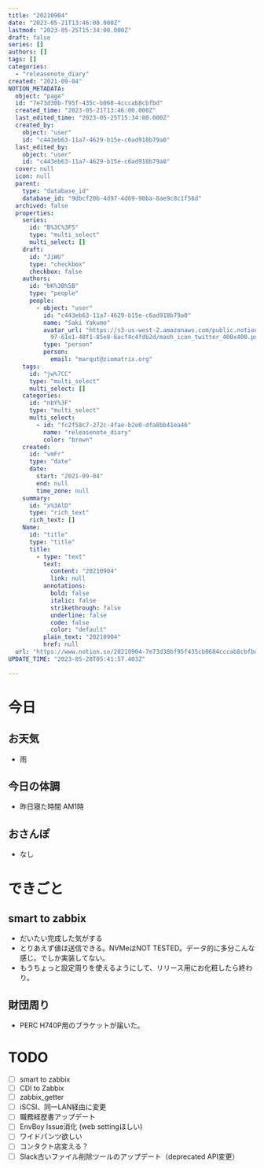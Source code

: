 ```yaml
---
title: "20210904"
date: "2023-05-21T13:46:00.000Z"
lastmod: "2023-05-25T15:34:00.000Z"
draft: false
series: []
authors: []
tags: []
categories:
  - "releasenote_diary"
created: "2021-09-04"
NOTION_METADATA:
  object: "page"
  id: "7e73d38b-f95f-435c-b068-4cccab8cbfbd"
  created_time: "2023-05-21T13:46:00.000Z"
  last_edited_time: "2023-05-25T15:34:00.000Z"
  created_by:
    object: "user"
    id: "c443eb63-11a7-4629-b15e-c6ad918b79a0"
  last_edited_by:
    object: "user"
    id: "c443eb63-11a7-4629-b15e-c6ad918b79a0"
  cover: null
  icon: null
  parent:
    type: "database_id"
    database_id: "9dbcf20b-4d97-4d69-98ba-8ae9c8c1f58d"
  archived: false
  properties:
    series:
      id: "B%3C%3FS"
      type: "multi_select"
      multi_select: []
    draft:
      id: "JiWU"
      type: "checkbox"
      checkbox: false
    authors:
      id: "bK%3B%5B"
      type: "people"
      people:
        - object: "user"
          id: "c443eb63-11a7-4629-b15e-c6ad918b79a0"
          name: "Saki Yakumo"
          avatar_url: "https://s3-us-west-2.amazonaws.com/public.notion-static.com/3ad1c4\
            97-61e1-48f1-85e8-6acf4c4fdb2d/maoh_icon_twitter_400x400.png"
          type: "person"
          person:
            email: "marqut@ziomatrix.org"
    tags:
      id: "jw%7CC"
      type: "multi_select"
      multi_select: []
    categories:
      id: "nbY%3F"
      type: "multi_select"
      multi_select:
        - id: "fc2f58c7-272c-4fae-b2e0-dfa8bb41ea46"
          name: "releasenote_diary"
          color: "brown"
    created:
      id: "vmFr"
      type: "date"
      date:
        start: "2021-09-04"
        end: null
        time_zone: null
    summary:
      id: "x%3AlD"
      type: "rich_text"
      rich_text: []
    Name:
      id: "title"
      type: "title"
      title:
        - type: "text"
          text:
            content: "20210904"
            link: null
          annotations:
            bold: false
            italic: false
            strikethrough: false
            underline: false
            code: false
            color: "default"
          plain_text: "20210904"
          href: null
  url: "https://www.notion.so/20210904-7e73d38bf95f435cb0684cccab8cbfbd"
UPDATE_TIME: "2023-05-28T05:41:57.403Z"

---
```

<link rel="stylesheet" href="https://cdn.jsdelivr.net/npm/katex@0.16.2/dist/katex.min.css" integrity="sha384-bYdxxUwYipFNohQlHt0bjN/LCpueqWz13HufFEV1SUatKs1cm4L6fFgCi1jT643X" crossorigin="anonymous">


# 今日


## お天気

- 雨

## 今日の体調

- 昨日寝た時間 AM1時

## おさんぽ

- なし

# できごと


## smart to zabbix

- だいたい完成した気がする
- とりあえず値は送信できる。NVMeはNOT TESTED。データ的に多分こんな感じ。でしか実装してない。
- もうちょっと設定周りを使えるようにして、リリース用にお化粧したら終わり。

## 財団周り

- PERC H740P用のブラケットが届いた。

# TODO

- [ ] smart to zabbix
- [ ] CDI to Zabbix
- [ ] zabbix_getter
- [ ] iSCSI、同一LAN経由に変更
- [ ] 職務経歴書アップデート
- [ ] EnvBoy Issue消化 (web settingほしい)
- [ ] ワイドパンツ欲しい
- [ ] コンタクト店変える？
- [ ] Slack古いファイル削除ツールのアップデート（deprecated API変更）
